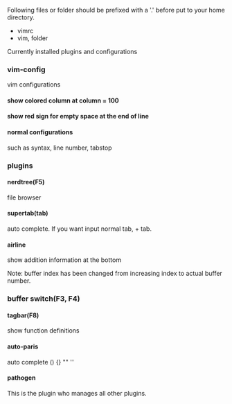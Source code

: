 Following files or folder should be prefixed with a '.' before put to your home directory.

+ vimrc
+ vim, folder

Currently installed plugins and configurations

### vim-config
vim configurations

#### show colored column at column = 100

#### show red sign for empty space at the end of line

####  normal configurations

such as syntax, line number, tabstop

### plugins

#### nerdtree(F5)

file browser

#### supertab(tab)

auto complete. If you want input normal tab, <C-V> + tab.

#### airline

show addition information at the bottom

Note: buffer index has been changed from increasing index to actual buffer number.

### buffer switch(F3, F4)

#### tagbar(F8)

show function definitions

#### auto-paris

auto complete () {} "" ''

#### pathogen

This is the plugin who manages all other plugins.
